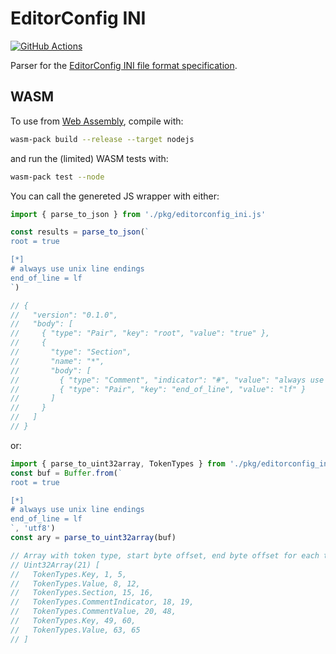 # EditorConfig INI

<!-- markdownlint-disable -->

[![GitHub Actions](https://github.com/jedmao/editorconfig-ini/workflows/Rust/badge.svg?event=push)](https://github.com/jedmao/editorconfig-ini/actions)

<!-- markdownlint-restore -->

<!-- markdownlint-disable commands-show-output -->

Parser for the [EditorConfig INI file format specification](https://editorconfig-specification.readthedocs.io/en/latest/#id3).

## WASM

To use from [Web Assembly](https://webassembly.org/), compile with:

```sh
wasm-pack build --release --target nodejs
```

and run the (limited) WASM tests with:

```sh
wasm-pack test --node
```

You can call the genereted JS wrapper with either:

```js
import { parse_to_json } from './pkg/editorconfig_ini.js'

const results = parse_to_json(`
root = true

[*]
# always use unix line endings
end_of_line = lf
`)

// {
//   "version": "0.1.0",
//   "body": [
//     { "type": "Pair", "key": "root", "value": "true" },
//     {
//       "type": "Section",
//       "name": "*",
//       "body": [
//         { "type": "Comment", "indicator": "#", "value": "always use unix line endings" },
//         { "type": "Pair", "key": "end_of_line", "value": "lf" }
//       ]
//     }
//   ]
// }
```

or:

```js
import { parse_to_uint32array, TokenTypes } from './pkg/editorconfig_ini.js'
const buf = Buffer.from(`
root = true

[*]
# always use unix line endings
end_of_line = lf
`, 'utf8')
const ary = parse_to_uint32array(buf)

// Array with token type, start byte offset, end byte offset for each token
// Uint32Array(21) [
//   TokenTypes.Key, 1, 5,
//   TokenTypes.Value, 8, 12,
//   TokenTypes.Section, 15, 16,
//   TokenTypes.CommentIndicator, 18, 19,
//   TokenTypes.CommentValue, 20, 48,
//   TokenTypes.Key, 49, 60,
//   TokenTypes.Value, 63, 65
// ]
```
